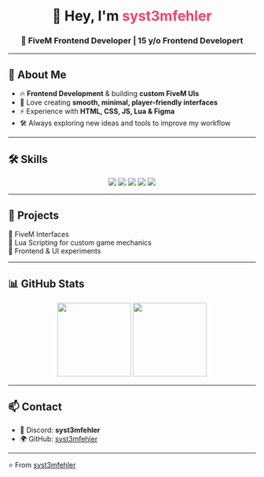 <!-- Banner / Header -->
<h1 align="center">👋 Hey, I'm <span style="color:#f5426c">syst3mfehler</span></h1>
<h3 align="center">🎨 FiveM Frontend Developer | 15 y/o Frontend Developert</h3>

---

## 🚀 About Me
- 🔥 **Frontend Development** & building **custom FiveM UIs**  
- 🎨 Love creating **smooth, minimal, player-friendly interfaces**  
- ⚡ Experience with **HTML, CSS, JS, Lua & Figma**  
- 🛠 Always exploring new ideas and tools to improve my workflow  

---

## 🛠 Skills
<p align="center">
  <img src="https://img.shields.io/badge/HTML5-E34F26?style=for-the-badge&logo=html5&logoColor=white" />
  <img src="https://img.shields.io/badge/CSS3-1572B6?style=for-the-badge&logo=css3&logoColor=white" />
  <img src="https://img.shields.io/badge/JavaScript-F7DF1E?style=for-the-badge&logo=javascript&logoColor=black" />
  <img src="https://img.shields.io/badge/Lua-2C2D72?style=for-the-badge&logo=lua&logoColor=white" />
  <img src="https://img.shields.io/badge/Figma-F24E1E?style=for-the-badge&logo=figma&logoColor=white" />
</p>

---

## 📂 Projects
🔹 FiveM Interfaces  
🔹 Lua Scripting for custom game mechanics  
🔹 Frontend & UI experiments  

---

## 📊 GitHub Stats
<p align="center">
  <img src="https://github-readme-stats.vercel.app/api?username=syst3mfehler&show_icons=true&theme=radical" height="150"/>
  <img src="https://github-readme-stats.vercel.app/api/top-langs/?username=syst3mfehler&layout=compact&theme=radical" height="150"/>
</p>

---

## 📫 Contact
- 💬 Discord: **syst3mfehler**  
- 🌍 GitHub: [syst3mfehler](https://github.com/syst3mfehler)  

---
⭐️ From [syst3mfehler](https://github.com/syst3mfehler)
